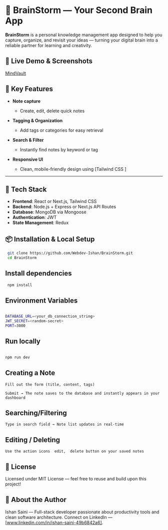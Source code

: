 # 🧠 BrainStorm — Your Second Brain App

**BrainStorm** is a personal knowledge management app designed to help you capture, organize, and revisit your ideas — turning your digital brain into a reliable partner for learning and creativity.

## 🚀 Live Demo & Screenshots

[MindVault](https://www.brainstormideas.xyz)

## 🎯 Key Features

- **Note capture**

  - Create, edit, delete quick notes

- **Tagging & Organization**

  - Add tags or categories for easy retrieval

- **Search & Filter**

  - Instantly find notes by keyword or tag

- **Responsive UI**
  - Clean, mobile-friendly design using [Tailwind CSS ]

---

## 🧩 Tech Stack

- **Frontend**: React or Next.js, Tailwind CSS
- **Backend**: Node.js + Express or Next.js API Routes
- **Database**: MongoDB via Mongoose
- **Authentication**: JWT
- **State Management**: Redux

## 📦 Installation & Local Setup

```bash
 git clone https://github.com/Webdev-Ishan/BrainStorm.git
 cd BrainStorm

```

## Install dependencies

```bash
 npm install
```

## Environment Variables

```bash

DATABASE_URL=<your_db_connection_string>
JWT_SECRET=<random-secret>
PORT=3000


```

## Run locally

```bash

npm run dev


```

## Creating a Note

    Fill out the form (title, content, tags)

    Submit → The note saves to the database and instantly appears in your dashboard

## Searching/Filtering

    Type in search field → Note list updates in real-time

## Editing / Deleting

    Use the action icons  edit,  delete button on your saved notes

## 📄 License

Licensed under MIT License — feel free to reuse and build upon this project!

## 👤 About the Author

Ishan Saini — Full-stack developer passionate about productivity tools and clean software architecture.
Connect on LinkedIn — [www.linkedin.com/in/ishan-saini-49b6842a6].